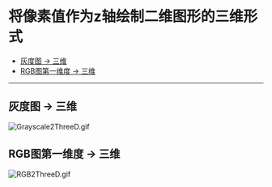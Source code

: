# 将像素值作为z轴绘制二维图形的三维形式

* [灰度图 -&gt; 三维](#灰度图---三维)
* [RGB图第一维度 -&gt; 三维](#rgb图第一维度---三维)

------

## 灰度图 -> 三维

![Grayscale2ThreeD.gif](https://upload-images.jianshu.io/upload_images/12014150-aaf71a740d7dfd85.gif?imageMogr2/auto-orient/strip)

## RGB图第一维度 -> 三维

![RGB2ThreeD.gif](https://upload-images.jianshu.io/upload_images/12014150-76ed8cc2f7e11f34.gif?imageMogr2/auto-orient/strip)